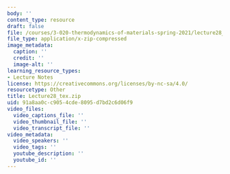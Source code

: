 ```yaml
---
body: ''
content_type: resource
draft: false
file: /courses/3-020-thermodynamics-of-materials-spring-2021/lecture28_tex.zip
file_type: application/x-zip-compressed
image_metadata:
  caption: ''
  credit: ''
  image-alt: ''
learning_resource_types:
- Lecture Notes
license: https://creativecommons.org/licenses/by-nc-sa/4.0/
resourcetype: Other
title: Lecture28_tex.zip
uid: 91a8aa0c-c905-4cde-8095-d7bd2c6d06f9
video_files:
  video_captions_file: ''
  video_thumbnail_file: ''
  video_transcript_file: ''
video_metadata:
  video_speakers: ''
  video_tags: ''
  youtube_description: ''
  youtube_id: ''
---
```

